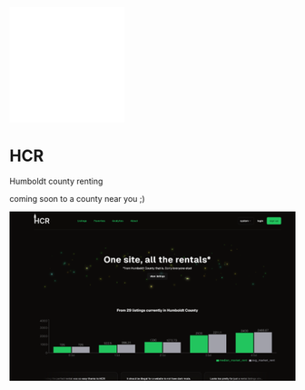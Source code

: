 <img src='./public/hcr-full-logo.svg' alt='HCR logo' width='40%' />

# HCR

Humboldt county renting

coming soon to a county near you ;)

![preview](./public/hcr-home-preview.PNG)
